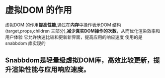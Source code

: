 # 虚拟DOM 的作用

<!-- 它将真实内存中DOM抽象成了一个JS对象，这个JS对象就是虚拟DOM -->

虚拟DOM 的作用**提高性能**,通过在**内存**中操作表示DOM 结构(target,props,children 三部分),**减少真实DOM操作的次数**，从而优化渲染效率和用户体验
它允许快速比较和更新新界面，提高应用的响应速度
使用的是snabbdom 库实现的

## Snabbdom是轻量级虚拟DOM库，高效比较更新，提升渲染性能与应用响应速度。